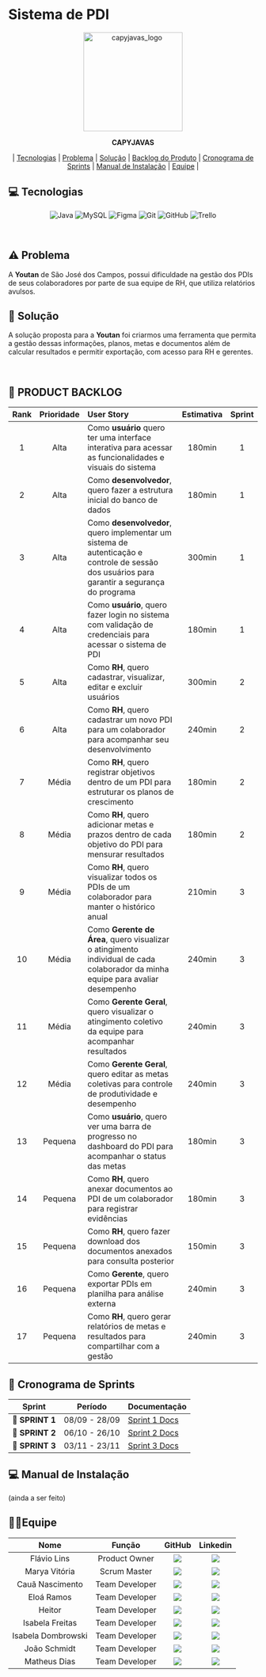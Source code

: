 # Sistema de PDI

<p align="center">
  <img width="200" alt="capyjavas_logo" src="https://img.freepik.com/vetores-premium/capybara-com-icone-plano-de-laptop-ilustracao-vetorial-eps-10_186686-845.jpg" />
</p>

<div align="center">
  <b>CAPYJAVAS</b>
</div>

<p align="center">
  | <a href ="#tecnologias">Tecnologias</a> |
  <a href ="#problema"> Problema</a>  |
  <a href ="#solucao"> Solução</a>  |   
  <a href ="#backlog"> Backlog do Produto</a>  |
  <a href ="#sprint"> Cronograma de Sprints</a>  |
  <a href ="#manual">Manual de Instalação</a>  | 
  <a href ="#equipe"> Equipe</a> |
</p>

## 💻 Tecnologias <a id="tecnologias"></a>

<p align="center">
  <img src="https://img.shields.io/badge/java-%23ED8B00.svg?style=for-the-badge&logo=openjdk&logoColor=white" alt="Java" />
  <img src="https://img.shields.io/badge/mysql-4479A1.svg?style=for-the-badge&logo=mysql&logoColor=white" alt="MySQL" />
  <img src="https://img.shields.io/badge/figma-%23F24E1E.svg?style=for-the-badge&logo=figma&logoColor=white" alt="Figma" />
  <img src="https://img.shields.io/badge/git-%23F05033.svg?style=for-the-badge&logo=git&logoColor=white" alt="Git" />
  <img src="https://img.shields.io/badge/github-%23121011.svg?style=for-the-badge&logo=github&logoColor=white" alt="GitHub" />
  <img src="https://img.shields.io/badge/Trello-0052CC?style=for-the-badge&logo=trello&logoColor=white" alt="Trello" />
</p>

<br>

## ⚠️ Problema <a id="problema"></a>
A **Youtan** de São José dos Campos, possui dificuldade na gestão dos PDIs de seus colaboradores por parte de sua equipe de RH, que utiliza relatórios avulsos.

## 📌 Solução <a id="solucao"></a>
A solução proposta para a **Youtan** foi criarmos uma ferramenta que permita a gestão dessas informações, planos, metas e documentos além de calcular resultados e permitir exportação, com acesso para RH e gerentes.

<br>

## 📝 PRODUCT BACKLOG <a id="backlog"></a>

|   Rank  |   Prioridade   |   User Story   |   Estimativa   |   Sprint   |
|:------:|:-----:|:-----|:------:|:------:|
|1|   Alta   |Como **usuário** quero ter uma interface interativa para acessar as funcionalidades e visuais do sistema|   180min   |1|
|2|   Alta   |Como **desenvolvedor**, quero fazer a estrutura inicial do banco de dados|   180min   |1|
|3|   Alta   |Como **desenvolvedor**, quero implementar um sistema de autenticação e controle de sessão dos usuários para garantir a segurança do programa|   300min   |1|
|4|   Alta   |Como **usuário**, quero fazer login no sistema com validação de credenciais para acessar o sistema de PDI|   180min   |1|
|5|   Alta   |Como **RH**, quero cadastrar, visualizar, editar e excluir usuários|   300min   |2|
|6|   Alta   |Como **RH**, quero cadastrar um novo PDI para um colaborador para acompanhar seu desenvolvimento|   240min   |2|
|7|   Média   |Como **RH**, quero registrar objetivos dentro de um PDI para estruturar os planos de crescimento|   180min   |2|
|8|  Média   |Como **RH**, quero adicionar metas e prazos dentro de cada objetivo do PDI para mensurar resultados|   180min   |2|
|9|  Média   |Como **RH**, quero visualizar todos os PDIs de um colaborador para manter o histórico anual|   210min   |3|
|10|  Média   |Como **Gerente de Área**, quero visualizar o atingimento individual de cada colaborador da minha equipe para avaliar desempenho|   240min   |3|
|11|  Média   |Como **Gerente Geral**, quero visualizar o atingimento coletivo da equipe para acompanhar resultados|   240min   |3|
|12|  Média   |Como **Gerente Geral**, quero editar as metas coletivas para controle de produtividade e desempenho|   240min   |3|
|13|   Pequena   |Como **usuário**, quero ver uma barra de progresso no dashboard do PDI para acompanhar o status das metas|   180min   |3|
|14|   Pequena   |Como **RH**, quero anexar documentos ao PDI de um colaborador para registrar evidências|   180min   |3|
|15|   Pequena   |Como **RH**, quero fazer download dos documentos anexados para consulta posterior|   150min   |3|
|16|   Pequena   |Como **Gerente**, quero exportar PDIs em planilha para análise externa|   240min   |3|
|17|   Pequena   |Como **RH**, quero gerar relatórios de metas e resultados para compartilhar com a gestão|   240min   |3|

## 📅 Cronograma de Sprints <a id="sprint"></a>

| Sprint          |    Período    | Documentação                                     |
| --------------- | :-----------: | ------------------------------------------------ |
| 🔖 **SPRINT 1** | 08/09 - 28/09 | [Sprint 1 Docs]() |
| 🔖 **SPRINT 2** | 06/10 - 26/10 | [Sprint 2 Docs]() |
| 🔖 **SPRINT 3** | 03/11 - 23/11 | [Sprint 3 Docs]() |

## 💻 Manual de Instalação <a id="manual"></a>
(ainda a ser feito) 

## 🙆‍♀️Equipe <a id="equipe"></a>

|       Nome       |     Função     |                                                                            GitHub                                                                             |                                                                                               Linkedin                                                                                               |
| :--------------: | :------------: | :-----------------------------------------------------------------------------------------------------------------------------------------------------------: | :--------------------------------------------------------------------------------------------------------------------------------------------------------------------------------------------------: |
|  Flávio Lins   | Product Owner  |    <a href='https://github.com/hmlflavio'><img src="https://img.shields.io/badge/github-%23121011.svg?style=for-the-badge&logo=github&logoColor=white"></a>     |          <a href='https://www.linkedin.com/in/fl%C3%A1vio-lins/'><img src='https://img.shields.io/badge/linkedin-%230077B5.svg?style=for-the-badge&logo=linkedin&logoColor=white'></a>           |
|  Marya Vitória   | Scrum Master |   <a href='https://github.com/mavygarcia'><img src="https://img.shields.io/badge/github-%23121011.svg?style=for-the-badge&logo=github&logoColor=white"></a>   |      <a href='https://www.linkedin.com/in/marya-vitória-garcia-246b77332'><img src='https://img.shields.io/badge/linkedin-%230077B5.svg?style=for-the-badge&logo=linkedin&logoColor=white'></a>      |
| Cauã Nascimento  | Team Developer |    <a href='https://github.com/LoadCG'><img src="https://img.shields.io/badge/github-%23121011.svg?style=for-the-badge&logo=github&logoColor=white"></a>     | <a href='https://www.linkedin.com/in/cauan-gabriel-nascimento-a3a1492ab?utm_source=share&utm_campaign=share_via&utm_content=profile&utm_medium=android_app'><img src='https://img.shields.io/badge/linkedin-%230077B5.svg?style=for-the-badge&logo=linkedin&logoColor=white'></a> 
|    Eloá Ramos    | Team Developer |   <a href='https://github.com/eloa-ramos'><img src="https://img.shields.io/badge/github-%23121011.svg?style=for-the-badge&logo=github&logoColor=white"></a>   |       <a href='www.linkedin.com/in/eloá-ramos-costa-da-silva-169250359'><img src='https://img.shields.io/badge/linkedin-%230077B5.svg?style=for-the-badge&logo=linkedin&logoColor=white'></a>        |
|   Heitor    | Team Developer | <a href='https://github.com/heitors1337'><img src="https://img.shields.io/badge/github-%23121011.svg?style=for-the-badge&logo=github&logoColor=white"></a> |      <a href='https://www.linkedin.com/in/daniel-dias-pereira-40219425b/'><img src='https://img.shields.io/badge/linkedin-%230077B5.svg?style=for-the-badge&logo=linkedin&logoColor=white'></a>      |
|   Isabela Freitas    | Team Developer | <a href='https://github.com/IsabelaAmasu'><img src="https://img.shields.io/badge/github-%23121011.svg?style=for-the-badge&logo=github&logoColor=white"></a> |      <a href='https://www.linkedin.com/in/daniel-dias-pereira-40219425b/'><img src='https://img.shields.io/badge/linkedin-%230077B5.svg?style=for-the-badge&logo=linkedin&logoColor=white'></a>      |
|   Isabela Dombrowski  | Team Developer | <a href='https://github.com/isazanlorenzi'><img src="https://img.shields.io/badge/github-%23121011.svg?style=for-the-badge&logo=github&logoColor=white"></a> |      <a href='https://www.linkedin.com/in/daniel-dias-pereira-40219425b/'><img src='https://img.shields.io/badge/linkedin-%230077B5.svg?style=for-the-badge&logo=linkedin&logoColor=white'></a>      |
|   João Schmidt    | Team Developer | <a href='https://github.com/Joao-Schmidt29'><img src="https://img.shields.io/badge/github-%23121011.svg?style=for-the-badge&logo=github&logoColor=white"></a> |      <a href='https://www.linkedin.com/in/daniel-dias-pereira-40219425b/'><img src='https://img.shields.io/badge/linkedin-%230077B5.svg?style=for-the-badge&logo=linkedin&logoColor=white'></a>      |
|   Matheus Dias    | Team Developer | <a href='https://github.com/matheussd1'><img src="https://img.shields.io/badge/github-%23121011.svg?style=for-the-badge&logo=github&logoColor=white"></a> |      <a href='https://www.linkedin.com/in/daniel-dias-pereira-40219425b/'><img src='https://img.shields.io/badge/linkedin-%230077B5.svg?style=for-the-badge&logo=linkedin&logoColor=white'></a>      |
